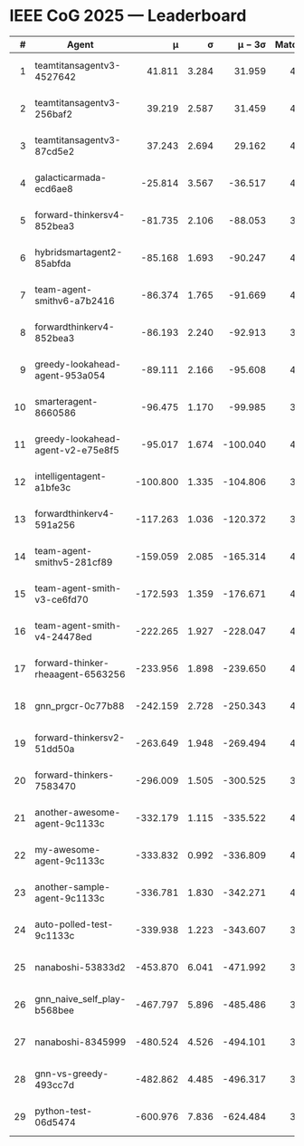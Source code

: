 # IEEE CoG 2025 — Leaderboard

| # | Agent | μ | σ | μ − 3σ | Matches | Updated |
|---:|---|---:|---:|---:|---:|---|
| 1 | teamtitansagentv3-4527642 | 41.811 | 3.284 | 31.959 | 4260 | 2025-08-18 20:57 |
| 2 | teamtitansagentv3-256baf2 | 39.219 | 2.587 | 31.459 | 4392 | 2025-08-18 20:57 |
| 3 | teamtitansagentv3-87cd5e2 | 37.243 | 2.694 | 29.162 | 4132 | 2025-08-18 20:57 |
| 4 | galacticarmada-ecd6ae8 | -25.814 | 3.567 | -36.517 | 4400 | 2025-08-18 20:57 |
| 5 | forward-thinkersv4-852bea3 | -81.735 | 2.106 | -88.053 | 3394 | 2025-08-18 20:57 |
| 6 | hybridsmartagent2-85abfda | -85.168 | 1.693 | -90.247 | 4109 | 2025-08-18 20:57 |
| 7 | team-agent-smithv6-a7b2416 | -86.374 | 1.765 | -91.669 | 4260 | 2025-08-18 20:57 |
| 8 | forwardthinkerv4-852bea3 | -86.193 | 2.240 | -92.913 | 3502 | 2025-08-18 20:57 |
| 9 | greedy-lookahead-agent-953a054 | -89.111 | 2.166 | -95.608 | 4016 | 2025-08-18 20:57 |
| 10 | smarteragent-8660586 | -96.475 | 1.170 | -99.985 | 3695 | 2025-08-18 20:57 |
| 11 | greedy-lookahead-agent-v2-e75e8f5 | -95.017 | 1.674 | -100.040 | 4296 | 2025-08-18 20:57 |
| 12 | intelligentagent-a1bfe3c | -100.800 | 1.335 | -104.806 | 3502 | 2025-08-18 20:57 |
| 13 | forwardthinkerv4-591a256 | -117.263 | 1.036 | -120.372 | 3854 | 2025-08-18 20:57 |
| 14 | team-agent-smithv5-281cf89 | -159.059 | 2.085 | -165.314 | 4320 | 2025-08-18 20:57 |
| 15 | team-agent-smith-v3-ce6fd70 | -172.593 | 1.359 | -176.671 | 4852 | 2025-08-18 20:57 |
| 16 | team-agent-smith-v4-24478ed | -222.265 | 1.927 | -228.047 | 4432 | 2025-08-18 20:57 |
| 17 | forward-thinker-rheaagent-6563256 | -233.956 | 1.898 | -239.650 | 4044 | 2025-08-18 20:57 |
| 18 | gnn_prgcr-0c77b88 | -242.159 | 2.728 | -250.343 | 4110 | 2025-08-18 20:57 |
| 19 | forward-thinkersv2-51dd50a | -263.649 | 1.948 | -269.494 | 4324 | 2025-08-18 20:57 |
| 20 | forward-thinkers-7583470 | -296.009 | 1.505 | -300.525 | 3980 | 2025-08-18 20:57 |
| 21 | another-awesome-agent-9c1133c | -332.179 | 1.115 | -335.522 | 4640 | 2025-08-18 20:57 |
| 22 | my-awesome-agent-9c1133c | -333.832 | 0.992 | -336.809 | 4600 | 2025-08-18 20:57 |
| 23 | another-sample-agent-9c1133c | -336.781 | 1.830 | -342.271 | 4100 | 2025-08-18 20:57 |
| 24 | auto-polled-test-9c1133c | -339.938 | 1.223 | -343.607 | 3780 | 2025-08-18 20:57 |
| 25 | nanaboshi-53833d2 | -453.870 | 6.041 | -471.992 | 3200 | 2025-08-18 20:57 |
| 26 | gnn_naive_self_play-b568bee | -467.797 | 5.896 | -485.486 | 3600 | 2025-08-18 20:57 |
| 27 | nanaboshi-8345999 | -480.524 | 4.526 | -494.101 | 3600 | 2025-08-18 20:57 |
| 28 | gnn-vs-greedy-493cc7d | -482.862 | 4.485 | -496.317 | 3600 | 2025-08-18 20:57 |
| 29 | python-test-06d5474 | -600.976 | 7.836 | -624.484 | 3530 | 2025-08-18 20:57 |
